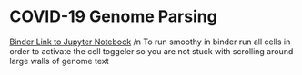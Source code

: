# COVID-19 Genome Parsing
[Binder Link to Jupyter Notebook](https://gesis.mybinder.org/binder/v2/gh/theloosygoose/COVID-19/c8a0aee934dec9d2bb39947e3097029fa0f5f2b0)
/n
To run smoothy in binder run all cells in order to activate the cell toggeler so you are not stuck with scrolling around large walls of genome text

